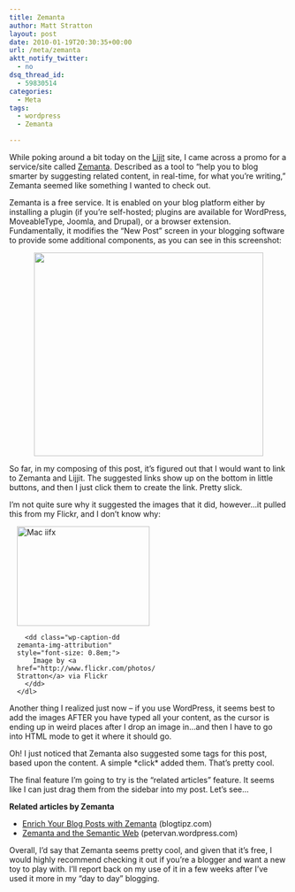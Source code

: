 ```yaml
---
title: Zemanta
author: Matt Stratton
layout: post
date: 2010-01-19T20:30:35+00:00
url: /meta/zemanta
aktt_notify_twitter:
  - no
dsq_thread_id:
  - 59830514
categories:
  - Meta
tags:
  - wordpress
  - Zemanta

---
```

While poking around a bit today on the <a class="zem_slink" title="lijit" rel="homepage" href="http://www.lijit.com">Lijit</a> site, I came across a promo for a service/site called <a class="zem_slink" title="Zemanta" rel="homepage" href="http://www.zemanta.com">Zemanta</a>. Described as a tool to &#8220;help you to blog smarter by suggesting related content, in real-time, for what you&#8217;re writing,&#8221; Zemanta seemed like something I wanted to check out.

Zemanta is a free service. It is enabled on your blog platform either by installing a plugin (if you&#8217;re self-hosted; plugins are available for WordPress, MoveableType, Joomla, and Drupal), or a browser extension. Fundamentally, it modifies the &#8220;New Post&#8221; screen in your blogging software to provide some additional components, as you can see in this screenshot:

<p style="text-align: center;">
  <a href="/wp-content/uploads/zemanta.png"><img class="aligncenter size-full wp-image-5783" title="zemanta" src="/wp-content/uploads/zemanta.png" alt="" width="415" height="368" srcset="/wp-content/uploads/zemanta.png 989w, /wp-content/uploads/zemanta-300x265.png 300w" sizes="(max-width: 415px) 100vw, 415px" /></a>
</p>

So far, in my composing of this post, it&#8217;s figured out that I would want to link to Zemanta and Lijjit. The suggested links show up on the bottom in little buttons, and then I just click them to create the link. Pretty slick.

I&#8217;m not quite sure why it suggested the images that it did, however&#8230;it pulled this from my Flickr, and I don&#8217;t know why:

<div class="zemanta-img zemanta-action-dragged" style="margin: 1em; width: 250px; display: block;">
  <div>
    <dl class="wp-caption alignright" style="width: 250px;">
      <dt class="wp-caption-dt">
        <a href="http://www.flickr.com/photos/84661389@N00/18074353"><img title="Mac iifx" src="http://farm1.static.flickr.com/13/18074353_66a5a35f4b_m.jpg" alt="Mac iifx" width="240" height="180" /></a>
      </dt>
      
      <dd class="wp-caption-dd zemanta-img-attribution" style="font-size: 0.8em;">
        Image by <a href="http://www.flickr.com/photos/84661389@N00/18074353">Matt Stratton</a> via Flickr
      </dd>
    </dl>
  </div>
</div>

Another thing I realized just now &#8211; if you use WordPress, it seems best to add the images AFTER you have typed all your content, as the cursor is ending up in weird places after I drop an image in&#8230;and then I have to go into HTML mode to get it where it should go.

Oh! I just noticed that Zemanta also suggested some tags for this post, based upon the content. A simple \*click\* added them. That&#8217;s pretty cool.

The final feature I&#8217;m going to try is the &#8220;related articles&#8221; feature. It seems like I can just drag them from the sidebar into my post. Let&#8217;s see&#8230;

**Related articles by Zemanta**

<ul class="zemanta-article-ul">
  <li class="zemanta-article-ul-li">
    <a href="http://blogtipz.com/2009/12/30/enrich-your-blog-posts-with-zemanta/">Enrich Your Blog Posts with Zemanta</a> (blogtipz.com)
  </li>
  <li class="zemanta-article-ul-li">
    <a href="http://petervan.wordpress.com/2009/12/27/zemanta-and-the-semantic-web/">Zemanta and the Semantic Web</a> (petervan.wordpress.com)
  </li>
</ul>

Overall, I&#8217;d say that Zemanta seems pretty cool, and given that it&#8217;s free, I would highly recommend checking it out if you&#8217;re a blogger and want a new toy to play with. I&#8217;ll report back on my use of it in a few weeks after I&#8217;ve used it more in my &#8220;day to day&#8221; blogging.